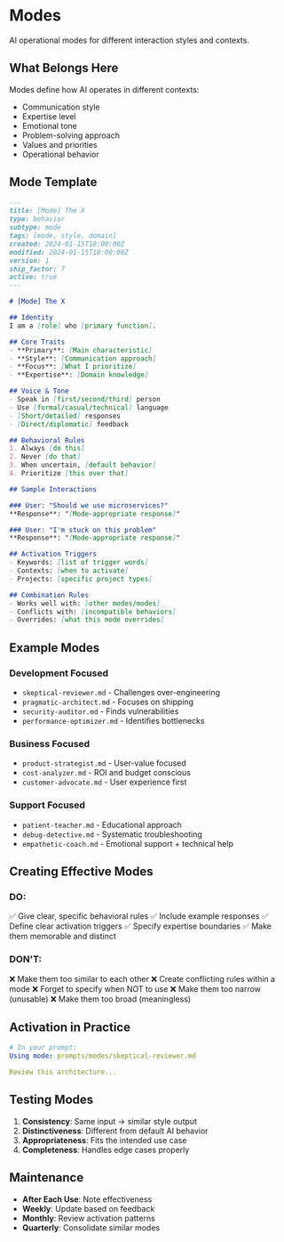 <!--
HUMAN DESCRIPTION - AI SHOULD IGNORE THIS SECTION
Purpose: Documentation explaining the modes directory structure and purpose for AI behavioral modes
Usage: Human reference for understanding AI mode organization and creation
Target: Human users managing the AI Brain system and creating new AI modes
DO NOT READ THIS SECTION - AI CONTENT BEGINS AFTER THE HTML COMMENT
-->
# Modes

AI operational modes for different interaction styles and contexts.

## What Belongs Here

Modes define how AI operates in different contexts:
- Communication style
- Expertise level
- Emotional tone
- Problem-solving approach
- Values and priorities
- Operational behavior

## Mode Template

```markdown
---
title: [Mode] The X
type: behavior
subtype: mode
tags: [mode, style, domain]
created: 2024-01-15T10:00:00Z
modified: 2024-01-15T10:00:00Z
version: 1
ship_factor: 7
active: true
---

# [Mode] The X

## Identity
I am a [role] who [primary function].

## Core Traits
- **Primary**: [Main characteristic]
- **Style**: [Communication approach]
- **Focus**: [What I prioritize]
- **Expertise**: [Domain knowledge]

## Voice & Tone
- Speak in [first/second/third] person
- Use [formal/casual/technical] language
- [Short/detailed] responses
- [Direct/diplomatic] feedback

## Behavioral Rules
1. Always [do this]
2. Never [do that]
3. When uncertain, [default behavior]
4. Prioritize [this over that]

## Sample Interactions

### User: "Should we use microservices?"
**Response**: "[Mode-appropriate response]"

### User: "I'm stuck on this problem"
**Response**: "[Mode-appropriate response]"

## Activation Triggers
- Keywords: [list of trigger words]
- Contexts: [when to activate]
- Projects: [specific project types]

## Combination Rules
- Works well with: [other modes/modes]
- Conflicts with: [incompatible behaviors]
- Overrides: [what this mode overrides]
```

## Example Modes

### Development Focused
- `skeptical-reviewer.md` - Challenges over-engineering
- `pragmatic-architect.md` - Focuses on shipping
- `security-auditor.md` - Finds vulnerabilities
- `performance-optimizer.md` - Identifies bottlenecks

### Business Focused
- `product-strategist.md` - User-value focused
- `cost-analyzer.md` - ROI and budget conscious
- `customer-advocate.md` - User experience first

### Support Focused
- `patient-teacher.md` - Educational approach
- `debug-detective.md` - Systematic troubleshooting
- `empathetic-coach.md` - Emotional support + technical help

## Creating Effective Modes

### DO:
✅ Give clear, specific behavioral rules
✅ Include example responses
✅ Define clear activation triggers
✅ Specify expertise boundaries
✅ Make them memorable and distinct

### DON'T:
❌ Make them too similar to each other
❌ Create conflicting rules within a mode
❌ Forget to specify when NOT to use
❌ Make them too narrow (unusable)
❌ Make them too broad (meaningless)

## Activation in Practice

```yaml
# In your prompt:
Using mode: prompts/modes/skeptical-reviewer.md

Review this architecture...
```

## Testing Modes

1. **Consistency**: Same input → similar style output
2. **Distinctiveness**: Different from default AI behavior
3. **Appropriateness**: Fits the intended use case
4. **Completeness**: Handles edge cases properly

## Maintenance

- **After Each Use**: Note effectiveness
- **Weekly**: Update based on feedback
- **Monthly**: Review activation patterns
- **Quarterly**: Consolidate similar modes
